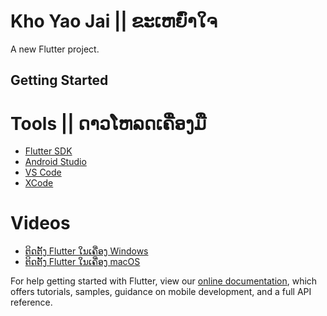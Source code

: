 # Kho Yao Jai || ຂະເຫຍົ່າໃຈ

A new Flutter project.

## Getting Started

# Tools || ດາວໂຫລດເຄື່ອງມື

- [Flutter SDK](https://flutter.dev/docs/get-started/install)
- [Android Studio](https://developer.android.com/studio)
- [VS Code](https://code.visualstudio.com/)
- [XCode](https://developer.apple.com/xcode/)

# Videos

- [ຕິດຕັ້ງ Flutter ໃນເຄື່ອງ Windows](https://www.youtube.com/watch?v=LvJE5468xtg)
- [ຕິດຕັ້ງ Flutter ໃນເຄື່ອງ macOS](https://www.youtube.com/watch?v=_kg_otCgiBM)

For help getting started with Flutter, view our
[online documentation](https://flutter.dev/docs), which offers tutorials,
samples, guidance on mobile development, and a full API reference.

